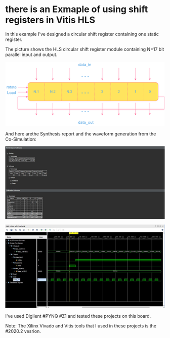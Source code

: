 # there is an Exmaple of using shift registers in Vitis HLS

In this example I've designed a circular shift register containing one static register.

The picture shows the HLS circular shift register module containing N=17 bit parallel input and output.

![alt text](https://github.com/salemsajjad/Vitis-HLS-Sequential/blob/main/03-Circular_Shift_Register/circular_shift.drawio.png?raw=true)



And here arethe Synthesis report and the waveform generation from the Co-Simulation:

![alt text](https://github.com/salemsajjad/Vitis-HLS-Sequential/blob/main/03-Circular_Shift_Register/Synthesis_Report.JPG?raw=true)


![alt text](https://github.com/salemsajjad/Vitis-HLS-Sequential/blob/main/03-Circular_Shift_Register/waveform.JPG?raw=true)



I've used Digilent #PYNQ #Z1 and tested these projects on this board.

Note: The Xilinx Vivado and Vitis tools that I used in these projects is the #2020.2 vesrion. 

